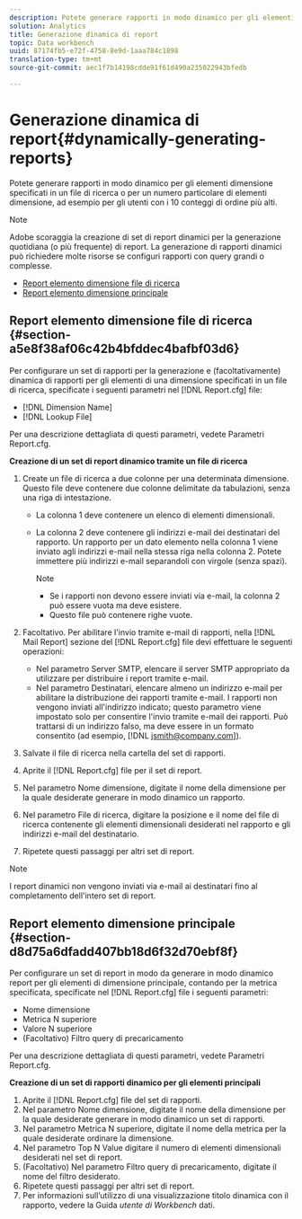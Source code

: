 ```yaml
---
description: Potete generare rapporti in modo dinamico per gli elementi dimensione specificati in un file di ricerca o per un numero particolare di elementi dimensione, ad esempio per gli utenti con i 10 conteggi di ordine più alti.
solution: Analytics
title: Generazione dinamica di report
topic: Data workbench
uuid: 87174fb5-e72f-4758-8e9d-1aaa784c1898
translation-type: tm+mt
source-git-commit: aec1f7b14198cdde91f61d490a235022943bfedb

---
```



# Generazione dinamica di report{#dynamically-generating-reports}

Potete generare rapporti in modo dinamico per gli elementi dimensione specificati in un file di ricerca o per un numero particolare di elementi dimensione, ad esempio per gli utenti con i 10 conteggi di ordine più alti.

>[!NOTE]
>
>Adobe scoraggia la creazione di set di report dinamici per la generazione quotidiana (o più frequente) di report. La generazione di rapporti dinamici può richiedere molte risorse se configuri rapporti con query grandi o complesse.

* [Report elemento dimensione file di ricerca](../../../../../home/c-rpt-oview/c-work-rpt-sets/t-create-rpt-set/t-config-rpt-set/c-dyn-gen-rpts.md#section-a5e8f38af06c42b4bfddec4bafbf03d6)
* [Report elemento dimensione principale](../../../../../home/c-rpt-oview/c-work-rpt-sets/t-create-rpt-set/t-config-rpt-set/c-dyn-gen-rpts.md#section-d8d75a6dfadd407bb18d6f32d70ebf8f)

## Report elemento dimensione file di ricerca {#section-a5e8f38af06c42b4bfddec4bafbf03d6}

Per configurare un set di rapporti per la generazione e (facoltativamente) dinamica di rapporti per gli elementi di una dimensione specificati in un file di ricerca, specificate i seguenti parametri nel [!DNL Report.cfg] file:

* [!DNL Dimension Name]
* [!DNL Lookup File]

Per una descrizione dettagliata di questi parametri, vedete Parametri [](../../../../../home/c-rpt-oview/c-rpt-param-ref/c-rpt-param.md#concept-838e59d72d3f4cb29ee15f5c7eb0ceff)Report.cfg.

**Creazione di un set di report dinamico tramite un file di ricerca**

1. Create un file di ricerca a due colonne per una determinata dimensione. Questo file deve contenere due colonne delimitate da tabulazioni, senza una riga di intestazione.

   * La colonna 1 deve contenere un elenco di elementi dimensionali.
   * La colonna 2 deve contenere gli indirizzi e-mail dei destinatari del rapporto. Un rapporto per un dato elemento nella colonna 1 viene inviato agli indirizzi e-mail nella stessa riga nella colonna 2. Potete immettere più indirizzi e-mail separandoli con virgole (senza spazi).

      >[!NOTE]
      >
      >
      >    
      >    
      >    * Se i rapporti non devono essere inviati via e-mail, la colonna 2 può essere vuota ma deve esistere.
      >    * Questo file può contenere righe vuote.




1. Facoltativo. Per abilitare l&#39;invio tramite e-mail di rapporti, nella [!DNL Mail Report] sezione del [!DNL Report.cfg] file devi effettuare le seguenti operazioni:

   * Nel parametro Server SMTP, elencare il server SMTP appropriato da utilizzare per distribuire i report tramite e-mail.
   * Nel parametro Destinatari, elencare almeno un indirizzo e-mail per abilitare la distribuzione dei rapporti tramite e-mail. I rapporti non vengono inviati all&#39;indirizzo indicato; questo parametro viene impostato solo per consentire l&#39;invio tramite e-mail dei rapporti. Può trattarsi di un indirizzo falso, ma deve essere in un formato consentito (ad esempio, [!DNL jsmith@company.com]).

1. Salvate il file di ricerca nella cartella del set di rapporti.
1. Aprite il [!DNL Report.cfg] file per il set di report.
1. Nel parametro Nome dimensione, digitate il nome della dimensione per la quale desiderate generare in modo dinamico un rapporto.
1. Nel parametro File di ricerca, digitare la posizione e il nome del file di ricerca contenente gli elementi dimensionali desiderati nel rapporto e gli indirizzi e-mail del destinatario.
1. Ripetete questi passaggi per altri set di report.

>[!NOTE]
>
>I report dinamici non vengono inviati via e-mail ai destinatari fino al completamento dell&#39;intero set di report.

## Report elemento dimensione principale {#section-d8d75a6dfadd407bb18d6f32d70ebf8f}

Per configurare un set di report in modo da generare in modo dinamico report per gli elementi di dimensione principale, contando per la metrica specificata, specificate nel [!DNL Report.cfg] file i seguenti parametri:

* Nome dimensione
* Metrica N superiore
* Valore N superiore
* (Facoltativo) Filtro query di precaricamento

Per una descrizione dettagliata di questi parametri, vedete Parametri [](../../../../../home/c-rpt-oview/c-rpt-param-ref/c-rpt-param.md#concept-838e59d72d3f4cb29ee15f5c7eb0ceff)Report.cfg.

**Creazione di un set di rapporti dinamico per gli elementi principali**

1. Aprite il [!DNL Report.cfg] file del set di rapporti.
1. Nel parametro Nome dimensione, digitate il nome della dimensione per la quale desiderate generare in modo dinamico un set di rapporti.
1. Nel parametro Metrica N superiore, digitate il nome della metrica per la quale desiderate ordinare la dimensione.
1. Nel parametro Top N Value digitare il numero di elementi dimensionali desiderati nel set di report.
1. (Facoltativo) Nel parametro Filtro query di precaricamento, digitate il nome del filtro desiderato.
1. Ripetete questi passaggi per altri set di report.
1. Per informazioni sull’utilizzo di una visualizzazione titolo dinamica con il rapporto, vedere la Guida *utente di Workbench* dati.

